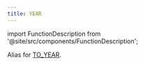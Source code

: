 ```yaml
---
title: YEAR
---
```

import FunctionDescription from '@site/src/components/FunctionDescription';

<FunctionDescription description="Introduced or updated: v1.2.375"/>

Alias for [TO_YEAR](to-year.md).